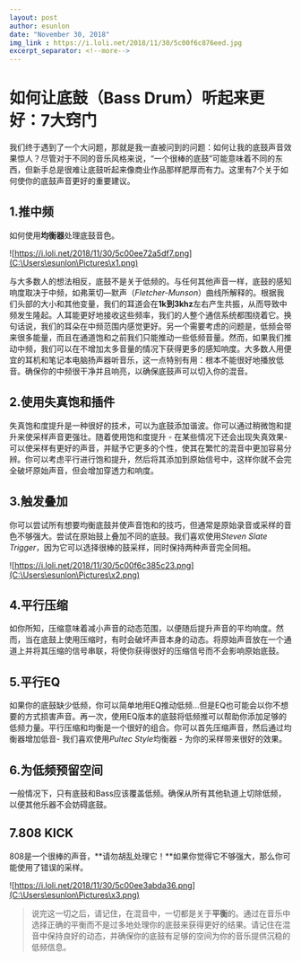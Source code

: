 ```yaml
---
layout: post
author: esunlon
date: "November 30, 2018"
img_link : https://i.loli.net/2018/11/30/5c00f6c876eed.jpg
excerpt_separator: <!--more-->
---
```

# 如何让底鼓（Bass Drum）听起来更好：7大窍门

我们终于遇到了一个大问题，那就是我一直被问到的问题：如何让我的底鼓声音效果惊人？尽管对于不同的音乐风格来说，“一个很棒的底鼓”可能意味着不同的东西，但新手总是很难让底鼓听起来像商业作品那样肥厚而有力。这里有7个关于如何使你的底鼓声音更好的重要建议。
<!--more-->


## 1.推中频

如何使用**均衡器**处理底鼓音色。

![https://i.loli.net/2018/11/30/5c00ee72a5df7.png](C:\Users\esunlon\Pictures\x1.png)

与大多数人的想法相反，底鼓不是关于低频的。与任何其他声音一样，底鼓的感知响度取决于中频，如弗莱切—默声（*Fletcher-Munson*）曲线所解释的。根据我们头部的大小和其他变量，我们的耳道会在**1k到3khz**左右产生共振，从而导致中频发生隆起。人耳能更好地接收这些频率，我们的人整个通信系统都围绕着它。换句话说，我们的耳朵在中频范围内感觉更好。另一个需要考虑的问题是，低频会带来很多能量，而且在通道饱和之前我们只能推动一些低频音量。然而，如果我们推动中频，我们可以在不增加太多音量的情况下获得更多的感知响度。大多数人用便宜的耳机和笔记本电脑扬声器听音乐，这一点特别有用：根本不能很好地播放低音。确保你的中频很干净并且响亮，以确保底鼓声可以切入你的混音。



## 2.使用失真饱和插件

失真饱和度提升是一种很好的技术，可以为底鼓添加谐波。你可以通过稍微饱和提升来使采样声音更强壮。随着使用饱和度提升 - 在某些情况下还会出现失真效果- 可以使采样有更好的声音，并赋予它更多的个性，使其在繁忙的混音中更加容易分辨。你可以考虑平行进行饱和提升，然后将其添加到原始信号中，这样你就不会完全破坏原始声音，但会增加穿透力和响度。



## 3.触发叠加

你可以尝试所有想要均衡底鼓并使声音饱和的技巧，但通常是原始录音或采样的音色不够强大。尝试在原始鼓上叠加不同的底鼓。我们喜欢使用*Steven Slate Trigger*，因为它可以选择很棒的鼓采样，同时保持两种声音完全同相。

![https://i.loli.net/2018/11/30/5c00f6c385c23.png](C:\Users\esunlon\Pictures\x2.png)



## 4.平行压缩

如你所知，压缩意味着减小声音的动态范围，以便随后提升声音的平均响度。然而，当在底鼓上使用压缩时，有时会破坏声音本身的动态。将原始声音放在一个通道上并将其压缩的信号串联，将使你获得很好的压缩信号而不会影响原始底鼓。



## 5.平行EQ

如果你的底鼓缺少低频，你可以简单地用EQ推动低频...但是EQ也可能会以你不想要的方式损害声音。再一次，使用EQ版本的底鼓将低频推可以帮助你添加足够的低频力量。平行压缩和均衡是一个很好的组合。你可以首先压缩声音，然后通过均衡器增加低音- 我们喜欢使用*Pultec Style*均衡器 - 为你的采样带来很好的效果。



## 6.为低频预留空间

一般情况下，只有底鼓和Bass应该覆盖低频。确保从所有其他轨道上切除低频，以便其他乐器不会妨碍底鼓。



## 7.808 KICK

808是一个很棒的声音，**请勿胡乱处理它！**如果你觉得它不够强大，那么你可能使用了错误的采样。

![https://i.loli.net/2018/11/30/5c00ee3abda36.png](C:\Users\esunlon\Pictures\x3.png)



> 说完这一切之后，请记住，在混音中，一切都是关于**平衡**的。通过在音乐中选择正确的平衡而不是过多地处理你的底鼓来获得更好的结果。请记住在混音中保持良好的动态，并确保你的底鼓有足够的空间为你的音乐提供沉稳的低频信息。
